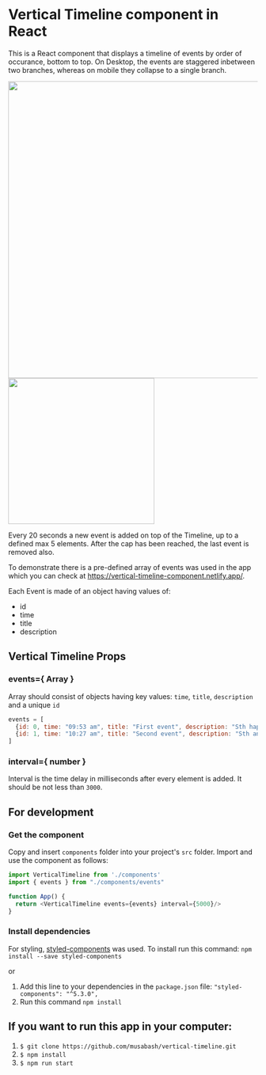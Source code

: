 # Vertical Timeline component in React

This is a React component that displays a timeline of events by order of occurance, bottom to top. On Desktop, the events are staggered inbetween two branches, whereas on mobile they collapse to a single branch.

[<img src="https://user-images.githubusercontent.com/64317827/133950381-6301c1ba-5f79-421c-9d04-dd4ca9449b4b.png" width="600"/>](timeline-desktop.jpg) 
[<img src="https://user-images.githubusercontent.com/64317827/133950383-1d858b8d-d8ca-4472-b99f-3af77825a406.png" width="295"/>](timeline-mobile.jpg)

Every 20 seconds a new event is added on top of the Timeline, up to a defined max 5 elements. After the cap has been reached, the last event is removed also.

To demonstrate there is a pre-defined array of events was used in the app which you can check at https://vertical-timeline-component.netlify.app/.

Each Event is made of an object having values of:
- id
- time
- title
- description

## Vertical Timeline Props

### events={ Array }
Array should consist of objects having key values: `time`, `title`, `description` and a unique `id`
```js
events = [
  {id: 0, time: "09:53 am", title: "First event", description: "Sth happened"},
  {id: 1, time: "10:27 am", title: "Second event", description: "Sth another happened"}
]
```
### interval={ number }
Interval is the time delay in milliseconds after every element is added. It should be not less than `3000`. 

## For development
### Get the component
Copy and insert `components` folder into your project's `src` folder. Import and use the component as follows:
```js
import VerticalTimeline from './components'
import { events } from "./components/events"

function App() {
  return <VerticalTimeline events={events} interval={5000}/>
}
```

### Install dependencies
For styling, [styled-components](https://styled-components.com/docs) was used. 
To install run this command: `npm install --save styled-components`

or

1. Add this line to your dependencies in the `package.json` file: `"styled-components": "^5.3.0",`
2. Run this command `npm install`

## If you want to run this app in your computer:
1. `$ git clone https://github.com/musabash/vertical-timeline.git`
2. `$ npm install`
3. `$ npm run start`
